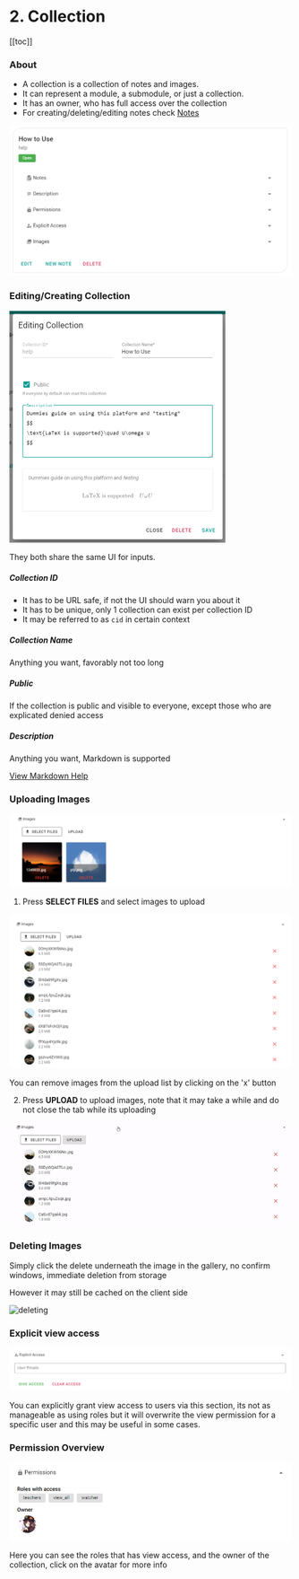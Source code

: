 # 2. Collection

[[toc]]

### About

- A collection is a collection of notes and images.
- It can represent a module, a submodule, or just a collection.
- It has an owner, who has full access over the collection
- For creating/deleting/editing notes check [Notes](../notes)

<img src="image-20211201190702532.png" alt="image-20211201190702532" style="zoom:50%;" />

### Editing/Creating Collection

<img src="image-20211201190800312.png" alt="image-20211201190800312" style="zoom:50%;" />

They both share the same UI for inputs.

##### Collection ID

- It has to be URL safe, if not the UI should warn you about it
- It has to be unique, only 1 collection can exist per collection ID
- It may be referred to as `cid` in certain context

##### Collection Name

Anything you want, favorably not too long

##### Public

If the collection is public and visible to everyone, except those who are explicated denied access

##### Description

Anything you want, Markdown is supported

[View Markdown Help](/collection/help/markdown)

### Uploading Images

![image-20211201200530433](image-20211201200530433.png)

1. Press **SELECT FILES** and select images to upload

![image-20211201222527859](image-20211201222527859.png)

You can remove images from the upload list by clicking on the 'x' button

2. Press **UPLOAD** to upload images, note that it may take a while and do not close the tab while its uploading

![ezgif.com-gif-maker](ezgif.com-gif-maker-16383690743321.gif)

### Deleting Images

Simply click the delete underneath the image in the gallery, no confirm windows, immediate deletion from storage

However it may still be cached on the client side

![deleting](deleting-16383693765482.gif)

### Explicit view access

![image-20211202143640733](image-20211202143640733.png)

You can explicitly grant view access to users via this section, its not as manageable as using roles but it will overwrite the view permission for a specific user and this may be useful in some cases.

### Permission Overview

<img src="image-20211202154225353.png" alt="image-20211202154225353" style="zoom: 67%;" />

Here you can see the roles that has view access, and the owner of the collection, click on the avatar for more info
